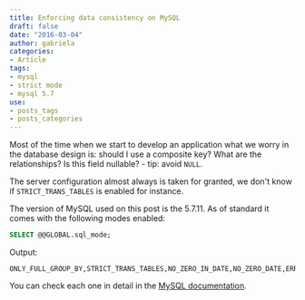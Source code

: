 ```yaml
---
title: Enforcing data consistency on MySQL
draft: false
date: "2016-03-04"
author: gabriela
categories:
- Article
tags:
- mysql
- strict mode
- mysql 5.7
use:
- posts_tags
- posts_categories
---
```


Most of the time when we start to develop an application what we worry in the database design is: should I use a composite key? What are the relationships? Is this field nullable? - tip: avoid `NULL`.

The server configuration almost always is taken for granted, we don't know if `STRICT_TRANS_TABLES` is enabled for instance.

The version of MySQL used on this post is the 5.7.11. As of standard it comes with the following modes enabled:

```sql
SELECT @@GLOBAL.sql_mode;
```
 Output:
 ```
 ONLY_FULL_GROUP_BY,STRICT_TRANS_TABLES,NO_ZERO_IN_DATE,NO_ZERO_DATE,ERROR_FOR_DIVISION_BY_ZERO,NO_AUTO_CREATE_USER,NO_ENGINE_SUBSTITUTION
 ```

 You can check each one in detail in the [MySQL documentation](http://dev.mysql.com/doc/refman/5.7/en/sql-mode.html#sqlmode_only_full_group_by).
